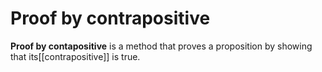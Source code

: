 # Proof by contrapositive
**Proof by contapositive** is a method that proves a proposition by showing that its[[contrapositive]] is true.